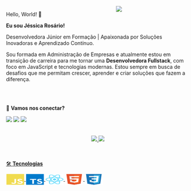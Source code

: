 <img align="right" width="40%" src="https://i.imgur.com/IMO5HMZ.png">

Hello, World! 👋

**Eu sou Jéssica Rosário!**

Desenvolvedora Júnior em Formação | Apaixonada por Soluções Inovadoras e Aprendizado Contínuo.

Sou formada em Administração de Empresas e atualmente estou em transição de carreira para me tornar uma **Desenvolvedora Fullstack**, com foco em JavaScript e tecnologias modernas. Estou sempre em busca de desafios que me permitam crescer, aprender e criar soluções que fazem a diferença.

<br>
<br>

🔗 **Vamos nos conectar?**
<div> 
  <a href = "mailto:jessica.rosario4@gmail.com"><img src="https://img.shields.io/badge/-Gmail-%23333?style=for-the-badge&logo=gmail&logoColor=white" target="_blank"></a>
  <a href="https://www.linkedin.com/in/jessica-rosario-4b214360/" target="_blank"><img src="https://img.shields.io/badge/-LinkedIn-%230077B5?style=for-the-badge&logo=linkedin&logoColor=white" target="_blank"></a>
  <a href="https://www.instagram.com/mad.sik/?next=%2F" target="_blank"><img src="https://img.shields.io/badge/-Instagram-%23E4405F?style=for-the-badge&logo=instagram&logoColor=white" target="_blank"></a>
</div>

<br>
<br>

<div align="center">
  <a href="https://github.com/Madsik92">
  <img height="170em" src="https://github-readme-stats.vercel.app/api?username=Madsik92&show_icons=true&theme=synthwave&include_all_commits=true&count_private=true"/>
  <img height="170em" src="https://github-readme-stats.vercel.app/api/top-langs/?username=Madsik92&layout=compact&langs_count=7&theme=synthwave"/>
</div>

<br>
<br>

🛠 **Tecnologias**
<div style="display: inline_block">
  <img align="center" alt="Js" height="30" width="50" src="https://raw.githubusercontent.com/devicons/devicon/master/icons/javascript/javascript-plain.svg">
  <img align="center" alt="Ts" height="30" width="50" src="https://raw.githubusercontent.com/devicons/devicon/master/icons/typescript/typescript-plain.svg">
  <img align="center" alt="React" height="30" width="50" src="https://raw.githubusercontent.com/devicons/devicon/master/icons/react/react-original.svg">
  <img align="center" alt="HTML" height="30" width="50" src="https://raw.githubusercontent.com/devicons/devicon/master/icons/html5/html5-original.svg">
  <img align="center" alt="CSS" height="30" width="50" src="https://raw.githubusercontent.com/devicons/devicon/master/icons/css3/css3-original.svg">
</div>


